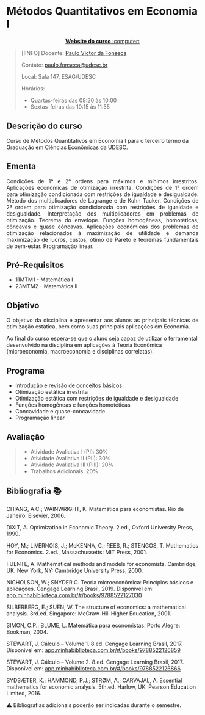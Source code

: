 # Métodos Quantitativos em Economia I

<p align="center"><a href="https://pvfonseca.github.io/teaching/metodosquant/"><b> Website do curso</b> :computer:</a></p>

> [!INFO]
> Docente: <a href="https://pvfonseca.github.io"> Paulo Victor da Fonseca </a>
>
> Contato: <a href="mailto:paulo.fonseca@udesc.br"> paulo.fonseca@udesc.br</a>
>
> Local: Sala 147, ESAG/UDESC
>
> Horários:
>
> * Quartas-feiras das 08:20 às 10:00
> * Sextas-feiras das 10:15 às 11:55
> 

## Descrição do curso
Curso de Métodos Quantitativos em Economia I para o terceiro termo da Graduação em Ciências Econômicas da UDESC.

## Ementa

<p align="justify">
Condições de 1ª e 2ª ordens para máximos e mínimos irrestritos. Aplicações econômicas de otimização irrestrita. Condições de 1ª ordem para otimização condicionada com restrições de igualdade e desigualdade. Método dos multiplicadores de Lagrange e de Kuhn Tucker. Condições de 2ª ordem para otimização condicionada com restrições de igualdade e desigualdade. Interpretação dos multiplicadores em problemas de otimização. Teorema do envelope. Funções homogêneas, homotéticas, côncavas e quase côncavas. Aplicações econômicas dos problemas de otimização relacionados à maximização de utilidade e demanda maximização de lucros, custos, ótimo de Pareto e teoremas fundamentais de bem-estar. Programação linear.
</p>

## Pré-Requisitos
* 11MTM1 - Matemática I
* 23MTM2 - Matemática II

## Objetivo

<p align="justify">
O objetivo da disciplina é apresentar aos alunos as principais técnicas de otimização estática, bem como suas principais aplicações em Economia. 

Ao final do curso espera-se que o aluno seja capaz de utilizar o ferramental desenvolvido na disciplina em aplicações à Teoria Econômica (microeconomia, macroeconomia e disciplinas correlatas).
</p>

## Programa

* Introdução e revisão de conceitos básicos
* Otimização estática irrestrita
* Otimização estática com restrições de igualdade e desigualdade
* Funções homogêneas e funções homotéticas
* Concavidade e quase-concavidade
* Programação linear

## Avaliação

> * Atividade Avaliativa I (PI): 30%
> * Atividade Avaliativa II (PII): 30%
> * Atividade Avaliativa III (PIII): 20%
> * Trabalhos Adicionais: 20%

## Bibliografia :books:

CHIANG, A.C.; WAINWRIGHT, K. Matemática para economistas. Rio de Janeiro: Elsevier, 2006.

DIXIT, A. Optimization in Economic Theory. 2.ed., Oxford University Press, 1990.

HOY, M.; LIVERNOIS, J.; McKENNA, C.; REES, R.; STENGOS, T. Mathematics for Economics. 2.ed., Massachussetts: MIT Press, 2001.

FUENTE, A. Mathematical methods and models for economists. Cambridge, UK. New York, NY: Cambridge University Press, 2000.

NICHOLSON, W.; SNYDER C. Teoria microeconômica: Princípios básicos e aplicações. Cengage Learning Brasil, 2019. Disponível em: [app.minhabiblioteca.com.br/#/books/9788522127030](https://app.minhabiblioteca.com.br/#/books/9788522127030/)

SILBERBERG, E.; SUEN, W. The structure of economics: a mathematical analysis. 3rd.ed. Singapore: McGraw-Hill Higher Education, 2001.

SIMON, C.P.; BLUME, L. Matemática para economistas. Porto Alegre: Bookman, 2004.

STEWART, J. Cálculo – Volume 1. 8.ed. Cengage Learning Brasil, 2017. Disponível em: [app.minhabiblioteca.com.br/#/books/9788522126859](https://app.minhabiblioteca.com.br/#/books/9788522126859/)

STEWART, J. Cálculo – Volume 2. 8.ed. Cengage Learning Brasil, 2017. Disponível em: [app.minhabiblioteca.com.br/#/books/9788522126866](https://app.minhabiblioteca.com.br/#/books/9788522126866/)

SYDSÆTER, K.; HAMMOND, P.J.; STRØM, A.; CARVAJAL, A. Essential mathematics for economic analysis. 5th.ed. Harlow, UK: Pearson Education Limited, 2016.

:warning: Bibliografias adicionais poderão ser indicadas durante o semestre.